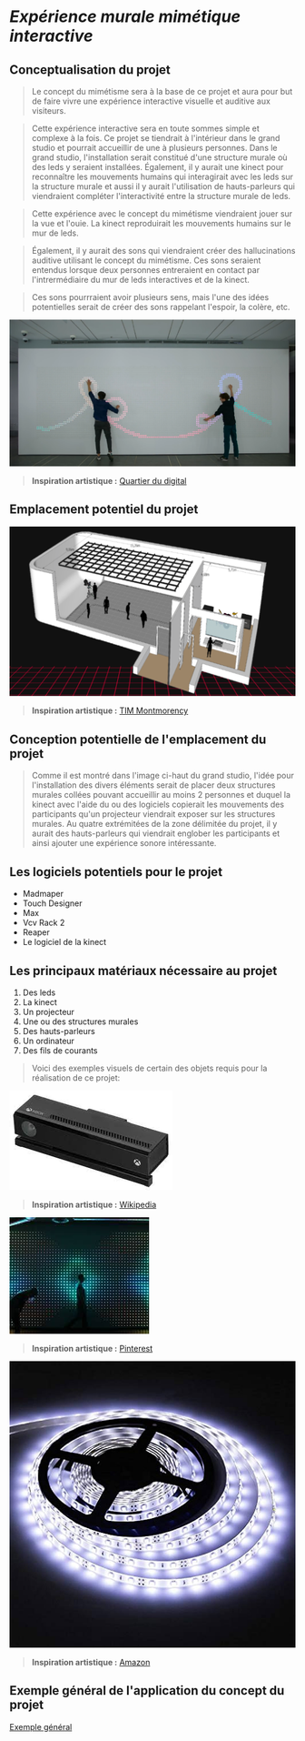 # *Expérience murale mimétique interactive*

## Conceptualisation du projet

>Le concept du mimétisme sera à la base de ce projet et aura pour but de faire vivre une expérience interactive visuelle et auditive aux visiteurs.


>Cette expérience interactive sera en toute sommes simple et complexe à la fois. Ce projet se tiendrait à l'intérieur dans le grand studio et pourrait accueillir de une à plusieurs personnes. Dans le grand studio, l'installation serait constitué d'une structure murale où des leds y seraient installées. Également, il y aurait une kinect pour reconnaître les mouvements humains qui interagirait avec les leds sur la structure murale et aussi il y aurait l'utilisation de hauts-parleurs qui viendraient compléter l'interactivité entre la structure murale de leds.


>Cette expérience avec le concept du mimétisme viendraient jouer sur la vue et l'ouie. La kinect reproduirait les mouvements humains sur le mur de leds.

>Également, il y aurait des sons qui viendraient créer des hallucinations auditive utilisant le concept du mimétisme. Ces sons seraient entendus lorsque deux personnes entreraient en contact par l'intrermédiaire du mur de leds interactives et de la kinect.

>Ces sons pourrraient avoir plusieurs sens, mais l'une des idées potentielles serait de créer des sons rappelant l'espoir, la colère, etc.


![connexion](/image_mimetisme/mur_leds.webp)
>**Inspiration artistique :** [Quartier du digital](https://quartierdudigital.fr/un-mur-interactif-par-google/)

## Emplacement potentiel du projet

![grand studio](image_mimetisme/grand_studio.png)
>**Inspiration artistique :** [TIM Montmorency](https://tim-montmorency.com/)

## Conception potentielle de l'emplacement du projet

>Comme il est montré dans l'image ci-haut du grand studio, l'idée pour l'installation des divers éléments serait de placer deux structures murales collées pouvant accueillir au moins 2 personnes et duquel la kinect avec l'aide du ou des logiciels copierait les mouvements des participants qu'un projecteur viendrait exposer sur les structures murales.
>Au quatre extrémitées de la zone délimitée du projet, il y aurait des hauts-parleurs qui viendrait englober les participants et ainsi ajouter une expérience sonore intéressante.

## Les logiciels potentiels pour le projet

- Madmaper
- Touch Designer
- Max
- Vcv Rack 2
- Reaper
- Le logiciel de la kinect

## Les principaux matériaux nécessaire au projet

1. Des leds
2. La kinect
3. Un projecteur
4. Une ou des structures murales
5. Des hauts-parleurs
6. Un ordinateur
7. Des fils de courants

>Voici des exemples visuels de certain des objets requis pour la réalisation de ce projet:

![kinect](image_mimetisme/kinect.jfif)
>**Inspiration artistique :** [Wikipedia](https://en.wikipedia.org/wiki/Kinect)

![mur de leds](image_mimetisme/leds.jfif)
>**Inspiration artistique :** [Pinterest](https://www.pinterest.com/pin/make-an-interactive-ipad-controlled-led-wall--382594930841529652/)

![rouleau de leds](image_mimetisme/rouleau_leds.jpg)
>**Inspiration artistique :** [Amazon](https://www.amazon.ca/-/fr/lumineuse-%C3%A9tanche-flexible-ext%C3%A9rieur-alimentation/dp/B018YPDH0C/ref=d_pd_sim_sccl_2_2/134-4322607-2920104?pd_rd_w=fEON0&content-id=amzn1.sym.ba3b5291-ec4c-43f7-af1a-7e847a923d90&pf_rd_p=ba3b5291-ec4c-43f7-af1a-7e847a923d90&pf_rd_r=JZ8ZRQDX0ZSRA2WK37JK&pd_rd_wg=MymIK&pd_rd_r=98e61a14-d489-4f6b-97b2-c0b1c3ee7580&pd_rd_i=B018YPDH0C&th=1)

## Exemple général de l'application du concept du projet

[Exemple général](https://www.youtube.com/watch?v=rtRscfX8O44)




